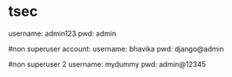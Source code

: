 # tsec

username: admin123
pwd: admin

#non superuser account:
username: bhavika
pwd: django@admin

#non superuser 2
username: mydummy
pwd: admin@12345